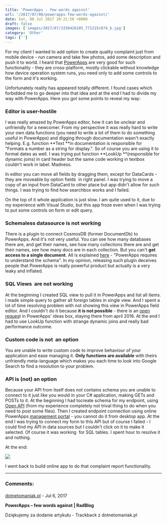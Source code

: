 ```yaml
---
title: 'PowerApps - few words against'
url: '/2017/07/08/powerapps-few-words-against/'
date: Sat, 08 Jul 2017 20:21:50 +0000
draft: false
images: ['images/2017/07/3338426105_771215c074_b.jpg']
category: 'Other'
tags: ['']
---
```


For my client I wanted to add option to create quality complaint just from mobile device - run camera and take few photos, add some description and push it to world. I heard that [PowerApps](https://powerapps.microsoft.com/pl-pl/) are very good for such functionality - they are cross-platform, mostly clickable without knowledge how device operation system runs, you need only to add some controls to the form and it's working.

Unfortunately reality has appeared totally different. I found cases which forbidded me to go deeper into that idea and at the end I had to divide my way with PowerApps. Here you got some points to reveal my way:

### Editor is user-hostile

I was really amazed by PowerApps editor, how it can be unclear and unfriendly for a newcomer. From my perspective it was really hard to write your own data functions (you need to write a lot of them to do something useful in PowerApps) and digging through documentation wasn't exactly helping. E.g. function **Text **in documentation is responsible for "Formats a number as a string for display.". So of course you are using it to format dates as well. I was trying put function **LookUp **(responsible for dynamic joins) in card header but the same code working in textbox couldn't work in label. Madness.

In editor you can move all fields by dragging them, except for DataCards - they are moveable by option fields  in right panel. I was trying to move a copy of an input from DataCard to other place but app didn't allow for such things. I was trying to find how searchbox works and I failed.

On the top of it whole application is just slow. I am quite used to it, due to my experience with Visual Studio, but this app froze even when I was trying to put some controls on form or edit query.

### Schemaless datasource is not working

There is a plugin to connect CosmosDB (former DocumentDb) to PowerApps. And it's not very useful. You can see how many databases there are, and get their names, see how many collections there are and get their names, see how many docs are in each collection. But you can't **get access to a single document**. All is explained [here](https://powerusers.microsoft.com/t5/PowerApps-Forum/PowerApp-DocumentDB/td-p/30387) - "PowerApps requires to understand the schema". In my opinion, releasing such plugin deceives people that PowerApps is really powerful product but actually is a very leaky and inflated.

### SQL Views  are not working

At the beginning I created SQL view to pull it in PowerApps and list all items. I made simple query to gather all foreign tables in single view. And I spent a lot of time resolving problem with not showing this view in PowerApps field editor. And I couldn't do it because **it is not possible** - there is an [open reques](https://powerusers.microsoft.com/t5/PowerApps-Ideas/PowerApps-must-also-see-SQL-Azure-Queries-not-only-Tables/idi-p/863)t in PowerApps' ideas box, staying there from april 2016. At the end I had to use LookUp function with strange dynamic joins and really bad performance outcome.

### Custom code is not  an option

You are unable to write custom code to improve behaviour of your application and ease managing it. **Only functions are available** with theirs unfriendly meta-language which makes you each time to look into Google Search to find a resolution to your problem.

### API is (not) an option

Because your API from itself does not contains schema you are unable to connect to it just like you would in your C# application, making GETs and POSTs to it. At the beginning I had tocreate schema for my endpoint, using [Open API](https://swagger.io/getting-started/) (from my experience completely not trival thing to do when you need to post some files). Then I created endpoint connection using online PowerApps [management portal](https://powerapps.microsoft.com/pl-pl/tutorials/register-custom-api/) \- you cannot do it from desktop app. At the end I was trying to connect my form to this API but of course I failed - I could find my API in data sources but I couldn't click on it to make it selected. Of course it was working  for SQL tables. I spent hour to resolve it and nothing.

At the end:

![](https://cdn.someecards.com/someecards/usercards/1346750453712_6755651.png)

I went back to build online app to do that complaint report functionality.

---
### Comments:
#### 
[dotnetomaniak.pl](http://dotnetomaniak.pl/PowerApps-few-words-against-RadBlog "") - <time datetime="2017-07-08 21:23:58">Jul 6, 2017</time>

**PowerApps – few words against | RadBlog**

Dziękujemy za dodanie artykułu - Trackback z dotnetomaniak.pl
